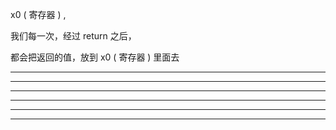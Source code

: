 x0 ( 寄存器 ) ,

我们每一次，经过 return 之后，


都会把返回的值，放到 x0 ( 寄存器 ) 里面去


<hr>


<hr>


<hr>



<hr>


<hr>


<hr>


